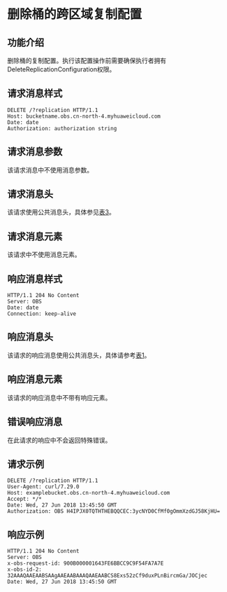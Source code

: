 # 删除桶的跨区域复制配置<a name="obs_04_0048"></a>

## 功能介绍<a name="section5584184924715"></a>

删除桶的复制配置。执行该配置操作前需要确保执行者拥有DeleteReplicationConfiguration权限。

## 请求消息样式<a name="section27425723"></a>

```
DELETE /?replication HTTP/1.1 
Host: bucketname.obs.cn-north-4.myhuaweicloud.com 
Date: date 
Authorization: authorization string
```

## 请求消息参数<a name="section45504922"></a>

该请求消息中不使用消息参数。

## 请求消息头<a name="section6891122"></a>

该请求使用公共消息头，具体参见[表3](构造请求.md#table25197309)。

## 请求消息元素<a name="section62020098"></a>

该请求中不使用消息元素。

## 响应消息样式<a name="section21309972"></a>

```
HTTP/1.1 204 No Content  
Server: OBS 
Date: date 
Connection: keep-alive
```

## 响应消息头<a name="section57572026"></a>

该请求的响应消息使用公共消息头，具体请参考[表1](返回结果.md#d0e686)。

## 响应消息元素<a name="section48386187"></a>

该请求的响应消息中不带有响应元素。

## 错误响应消息<a name="section32822506"></a>

在此请求的响应中不会返回特殊错误。

## 请求示例<a name="section14482163815396"></a>

```
DELETE /?replication HTTP/1.1
User-Agent: curl/7.29.0
Host: examplebucket.obs.cn-north-4.myhuaweicloud.com
Accept: */*
Date: Wed, 27 Jun 2018 13:45:50 GMT
Authorization: OBS H4IPJX0TQTHTHEBQQCEC:3ycNYD0CfMf0gOmmXzdGJ58KjHU=
```

## 响应示例<a name="section76081155815"></a>

```
HTTP/1.1 204 No Content
Server: OBS
x-obs-request-id: 900B000001643FE6BBCC9C9F54FA7A7E
x-obs-id-2: 32AAAQAAEAABSAAgAAEAABAAAQAAEAABCS8Exs52zCf9duxPLnBircmGa/JOCjec
Date: Wed, 27 Jun 2018 13:45:50 GMT
```


